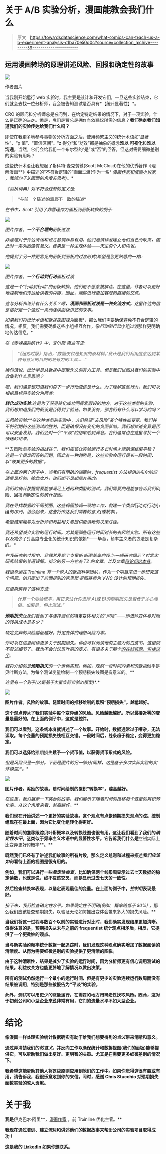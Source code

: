 # 关于 A/B 实验分析，漫画能教会我们什么

> 原文：<https://towardsdatascience.com/what-comics-can-teach-us-a-b-experiment-analysis-c1ba70e50d0c?source=collection_archive---------39----------------------->

## 运用漫画转场的原理讲述风险、回报和确定性的故事

![](img/6f7d1e5c04ae94d99e8956a24a992018.png)

作者图片

当我刚开始运行 web 实验时，我主要是设计和开发它们。一旦这些实验结束，它们就会去找一位分析师，我会被告知测试是否具有*【统计显著性】*。

CRO 的顾问和分析师总是被问到，在给定特定结果的情况下，对于一项实验，什么是正确的决定。但是，我们是否总是拥有有效建议所需的信息？**我们确定我们知道我们的实验传达给我们什么吗？**

即使在我更多地参与事物的分析方面之后，使用频繁主义的统计术语如“显著性”、“p 值”、“置信区间”、“z 得分”和“功效”都是抽象的概念**难以** **可视化**和**难以** **沟通**。当然，它们会给我们一个布尔型的“是”或“否”的回答，但这对需要细微差别的实验有用吗？

这些统计术语让我想起了斯科特·麦克劳德(Scott McCloud)在他的优秀著作《理解漫画**》中描述的“不符合逻辑的”画面过渡(作为一名* [*漫画作家和漫画小说家*](https://iqbala.com) *，我倾向于从画面的角度来思考)。**

*《剑桥词典》对不符合逻辑的定义是:*

> **“与前一个陈述的意思不一致的陈述”**

*在书中，Scott 引用了非推理作为面板到面板转换的例子:*

*![](img/d87161f4f17caf827337207cee9cc91b.png)*

*图片作者。一个**不合理的**面板过渡*

*非推理对于传达情绪和设定基调非常有用。他们邀请读者建立他们自己的联系，因此对一系列图像有意义。结果是一种主观体验——天生的个人和内省。*

*他提到了另一种更常见的面板到面板的过渡形式(希望是您更熟悉的一种):*

*![](img/2f0234829457173c578e49d9efd505b1.png)*

*图片作者。一个**行动到行动**面板过渡*

*这是一个“行动到行动”的面板转换。他们更不愿意被解读。在这里，作者可以更好地控制他们传达给读者的内容，因此，能够进行更加客观和直接的交流。*

*这与分析和统计有什么关系？嗯，**漫画和面板过渡是一种交流方式**。这里传达的信息恰好是一个通过一系列连续面板讲述的故事。*

*如果我们将统计术语和数据视图视为*面板*，那么我们需要确保避免不符合逻辑的情况。相反，我们需要确保这些小组相互合作，像*行动到行动*小组过渡那样更明确地传达信息。*

*在《赤裸裸的统计》中，查尔斯·惠兰写道:*

> *“《纽约时报》指出，‘数据仅仅是知识的原材料。’统计是我们利用信息达到某种有意义的目的的最有力的工具……”*

*换句话说，统计学是从数据中提取*含义*的有力工具。但是我们试图从我们的实验中收集到什么意思呢？*

*嗯，我们通常想知道我们的下一步行动应该是什么。为了理解这些行为，我们可以根据目标将实验分为两类:*

***转化成功实验**:这是为了获得转化成功而探索假设的地方。对于这些类型的实验，我们想知道我们的假设是否得到了验证。如果没有，那我们有什么可以学习的吗？*

***去风险实验:**在这种类型的实验中，人们希望“去风险”某个特性或变更。我们并不特别期待这些测试的胜利，而是确保*没有变化的负面影响*。我们想知道变异是否可以安全发射。我们会对一个“平淡”的结果感到满意。我们通常也在这里寻找一个快速的结果。*

**去风险*型实验的挑战在于，我们应该让实验运行多长时间才能确保结果平稳？这是一个很难回答的问题，因此有一种趋势是，这些实验会运行很长一段时间，以“收集更多的数据”。*

*在上面的两个例子中，当我们有明确的输赢时，frequentist 方法提供的布尔响应通常是好的。除此之外，他们都不是超级有用的。*

*我们的统计数据需要能够满足上述两种类型的测试。我们需要的是能够告诉我们*风险、回报*和*确定性*的统计视图。*

*我在寻找数据的不同视图，这些视图协调一致地工作，构建一个类似*行动对行动小组*的序列。结合起来，这些将传达我们需要的意义(或故事)。*

*希望结果能够为分析师和利益相关者提供更清晰的决策过程。*

*我还希望减少实验的运行时间。尤其是那些运行时间过长的去风险实验。所有这些以及*减少了对高度专业化的统计知识的依赖*——毕竟，频率主义者的方法是复杂的。*

*在我研究的过程中，我偶然发现了克里斯·斯图基奥的观点:一项研究揭示了对常客研究结果的普遍误解。辩论的另一方也有 T2 的文章。以及文章[辩论辩论本身](https://cxl.com/blog/bayesian-frequentist-ab-testing/)。*

*我很幸运在 Trainline 有一个惊人的数据科学团队，作为一个项目来进一步研究这个问题。他们提出了前面提到的克里斯·斯图基奥为 VWO 设计的预期损失。*

*克里斯解释了这种方法:*

> *计算一个后验概率，用它来估计你选择 A(或 B)的预期损失是否低于关心阈值。如果是，停止测试。”*

***预期损失**让我们看到了与选择测试的*特定变体*相关的“风险”——即选择变体与对照的转换成本是多少？*

*特定变异的风险越低越好。特定变体的理想风险为零。*

*你可以在这里阅读更多关于[预期损失](https://www.chrisstucchio.com/blog/2014/bayesian_ab_decision_rule.html)。你也可以阅读他的主题为的白皮书。这里就不赘述细节了。我也不会讨论贝叶斯的定义。有很多关于那个[的在线资源，包括这个](https://medium.com/@shankyp1000/bayesian-statistics-explained-in-simple-terms-with-examples-5200a32d62f8)。*

*我将介绍的是**预期损失**的一个示例实现。例如，观察一段时间内累积的数据*似乎是贝叶斯方法。为每个测试变量绘制一个预期损失线图是有意义的。**

**这里有一个例子*(这是基于大量实际实验的模型)*:**

**![](img/48f11a45de3eefe85382e214b456d522.png)**

**图片作者。风险的故事。随着时间的推移绘制的累积“预期损失”。越低越好。**

**这个观点传达了我们实验中每个变异组的风险。风险越低越好。所以最接近零的变量是最好的。在上面的例子中，这就是控件。**

**我们可以看到，这条线本身就讲述了一个故事。开始时，数据通常过于嘈杂，无法读取。每个变量的预期损失线相互交错。一段时间后，线条趋于稳定，变得更加稳定。**

**我们可以选择给**预期损失**赋予一个货币值，以获得货币形式的风险。**

**但是*风险*只是一部分。下面是图片的另一部分*(同样，这是基于多次实际实验的实体模型)*。**

**![](img/e906d754a670fd24af5da3820b7ca6cf.png)**

**图片作者。奖励的故事。随时间绘制的累积“转换率”。越高越好。**

**在这里，我们展示一下*奖励*的故事。我们展示了随着时间的推移每个变量的累积转化率*。从这个角度来看，越高越好。***

**我们现在开始讲述一个更好的实验故事。这个观点有点像预期损失观点的*逆*。控制组现在在最上面，因为它比变化组转化得更好。**

**随着时间的推移跟踪贝叶斯概率以及转换线图也很有用。这让我们看到了我们的*确定性水平*。这类似于频率主义术语中的显著性水平。它告诉我们什么是**控制实际上比变异更好的概率**。**

**既然我们已经有了讲述我们故事的所有片段，那么定义规则和过程来描述*我们应该如何*看待上面的视图是很有用的。**

**例如，我们可以进行一些*稳定性检查*，比如确保两个线形图显示过去七天数据的稳定读数，也就是说，线不应该交叉，而是显示过去七天的一致性。**

**然后检查转换率表现，以确定表现最佳的变量。在上面的例子中，*控制组*表现最好。**

**接下来，我们检查*确定性*水平。如果确定性不明确*(例如，概率略低于 90%)* ，那么我们应该检查预期损失，以验证无论如何推出变体会带来多大的损失风险。**

**当我们将这一过程与数百个以前的实验进行对比时，我们确实发现结果更加清晰。值得注意的是，预期损失从未与之前的 frequentist 统计观点相矛盾，相反，它提供了一个更微妙的观点。**

**当与新实验的频率统计数据一起追踪时，我们发现这种观点确实增加了数据阅读的清晰度。从而为需要细微差别的实验提供了更清晰的图像。**

**由于这种清晰性，结果是减少了实验的运行时间，因为分析师更有信心调用测试的结果。利益攸关方也能更好地了解情况以做出决策。**

**所有的测试仍然运行一个最小的运行时间，但是有更少的实验连续运行数周而没有结果被调用，特别是那些被报告为“平淡”的实验。**

**此外，测试可以用更少的流量运行，在需要的地方用确定性换取风险。因此，这对于初创公司和小型企业来说非常有用，它们的流量水平不如大型企业。**

# **结论**

**像漫画一样处理实验统计数据确实有助于给我们想要得到的*含义*带来清晰和意义。**

**通过弄清楚我们的*的含义*，并反向工作以确保统计和数据视图(我们的面板)能够提供它，可以帮助我们做出更好、更明智的决策。尤其是在需要更多细微差别的情况下。**

**我希望这能帮助其他人将这些原则应用到他们的工作中。如果你觉得这很有趣或有用，请告诉我，我很乐意收到你的来信。同时，感谢 Chris Stucchio 对预期损失函数实验的惊人贡献。**

# **关于我**

**我是**伊克巴尔·阿里**，[漫画作家](https://iqbala.com) ，前 Trainline 优化主管。**

**我现在通过培训、建立流程和讲述他们的数据故事来帮助公司的实验项目取得成功！**

**这是我的 [**LinkedIn**](https://www.linkedin.com/in/iqbalhussainali/) 如果你想联系。**